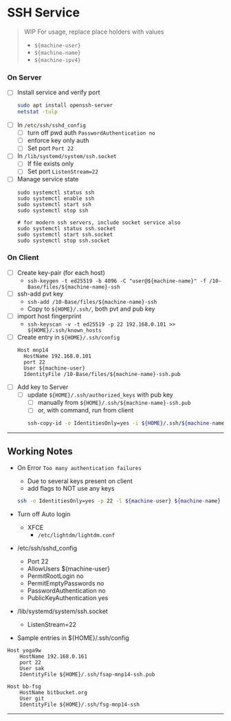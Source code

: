 # SSH Service
> WIP
> For usage, replace place holders with values
> - `${machine-user}`
> - `${machine-name}`
> - `${machine-ipv4}`

### On Server
- [ ] Install service and verify port
    ```sh
    sudo apt install openssh-server
    netstat -tulp
    ```
- [ ] In `/etc/ssh/sshd_config`
    - [ ] turn off pwd auth `PasswordAuthentication no`
    - [ ] enforce key only auth
    - [ ] Set port `Port 22`
- [ ] In `/lib/systemd/system/ssh.socket`
    - [ ] If file exists only
    - [ ] Set port `ListenStream=22`
- [ ] Manage service state
    ```
    sudo systemctl status ssh
    sudo systemctl enable ssh
    sudo systemctl start ssh
    sudo systemctl stop ssh
	
    # for modern ssh servers, include socket service also
    sudo systemctl status ssh.socket
    sudo systemctl start ssh.socket
    sudo systemctl stop ssh.socket
    ```
	
### On Client
- [ ] Create key-pair (for each host)
    - `ssh-keygen -t ed25519 -b 4096 -C "user@${machine-name}" -f /10-Base/files/${machine-name}-ssh`
- [ ] ssh-add pvt key
    - `ssh-add /10-Base/files/${machine-name}-ssh`
    - Copy to `${HOME}/.ssh/`, both pvt and pub key
- [ ] import host fingerprint
    - `ssh-keyscan -v -t ed25519 -p 22 192.168.0.101 >> ${HOME}/.ssh/known_hosts`
- [ ] Create entry in `${HOME}/.ssh/config`
	```
	Host mnp14
      HostName 192.168.0.101
      port 22
      User ${machine-user}
      IdentityFile /10-Base/files/${machine-name}-ssh.pub
	```
- [ ] Add key to Server
    - [ ] update `${HOME}/.ssh/authorized_keys` with pub key
        - [ ] manually from `${HOME}/.ssh/${machine-name}-ssh.pub`
        - [ ] or, with command, run from client
        ```sh
        ssh-copy-id -o IdentitiesOnly=yes -i ${HOME}/.ssh/${machine-name}-ssh.pub -p 22 ${machine-user}@${machine-name}
        ```

---
## Working Notes
- On Error `Too many authentication failures`
    - Due to several keys present on client
    - add flags to NOT use any keys
    ```sh
    ssh -o IdentitiesOnly=yes -p 22 -l ${machine-user} ${machine-name}
    ```

- Turn off Auto login
    - XFCE
        - `/etc/lightdm/lightdm.conf`

- /etc/ssh/sshd_config
    - Port 22
    - AllowUsers ${machine-user}
    - PermitRootLogin no
    - PermitEmptyPasswords no
    - PasswordAuthentication no
    - PublicKeyAuthentication yes

- /lib/systemd/system/ssh.socket
    - ListenStream=22

- Sample entries in ${HOME}/.ssh/config
```
Host yoga9w
    HostName 192.168.0.161
    port 22
    User sak
    IdentityFile ${HOME}/.ssh/fsap-mnp14-ssh.pub

Host bb-fsg
    HostName bitbucket.org
    User git
    IdentityFile ${HOME}/.ssh/fsg-mnp14-ssh
```
---
